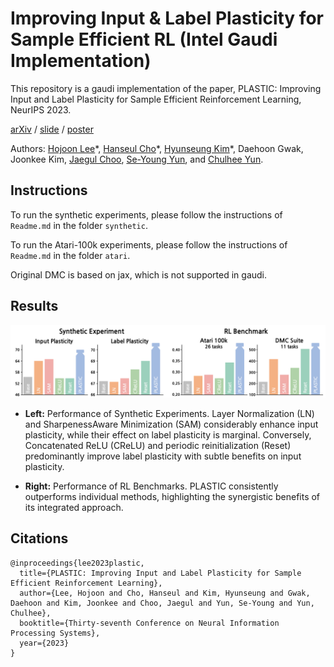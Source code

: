 # Improving Input & Label Plasticity for Sample Efficient RL (Intel Gaudi Implementation)

This repository is a gaudi implementation of the paper, PLASTIC: Improving Input and Label Plasticity for Sample Efficient Reinforcement Learning, NeurIPS 2023.

[arXiv](https://arxiv.org/abs/2306.10711) /
[slide](https://drive.google.com/file/d/1-QeWhom9l7mUt3m7zJV-_DIGMtL7F2Cq/view) /
[poster](https://drive.google.com/file/d/1-OTP_-rw2x-csjsJ9jH7utuHw9zDxsJc/view)

Authors: 
[Hojoon Lee](https://joonleesky.github.io/about/)\*,
[Hanseul Cho](https://hanseuljo.github.io/)\*,
[Hyunseung Kim](https://mynsng.github.io/)\*, 
Daehoon Gwak, 
Joonkee Kim, 
[Jaegul Choo](https://sites.google.com/site/jaegulchoo/), 
[Se-Young Yun](https://fbsqkd.github.io/), and 
[Chulhee Yun](https://chulheeyun.github.io/).


## Instructions

To run the synthetic experiments, please follow the instructions of `Readme.md` in the folder `synthetic`.

To run the Atari-100k experiments, please follow the instructions of `Readme.md` in the folder `atari`.

Original DMC is based on jax, which is not supported in gaudi. 

## Results

![plot](results.png)

- **Left:** Performance of Synthetic Experiments. Layer Normalization (LN) and SharpenessAware Minimization (SAM) considerably enhance input plasticity, while their effect on label plasticity
is marginal. Conversely, Concatenated ReLU (CReLU) and periodic reinitialization (Reset) predominantly improve label plasticity with subtle benefits on input plasticity. 

- **Right:** Performance of RL Benchmarks. PLASTIC consistently outperforms individual methods, highlighting the synergistic benefits of its integrated approach.



## Citations

```
@inproceedings{lee2023plastic,
  title={PLASTIC: Improving Input and Label Plasticity for Sample Efficient Reinforcement Learning},
  author={Lee, Hojoon and Cho, Hanseul and Kim, Hyunseung and Gwak, Daehoon and Kim, Joonkee and Choo, Jaegul and Yun, Se-Young and Yun, Chulhee},
  booktitle={Thirty-seventh Conference on Neural Information Processing Systems},
  year={2023}
}
```
